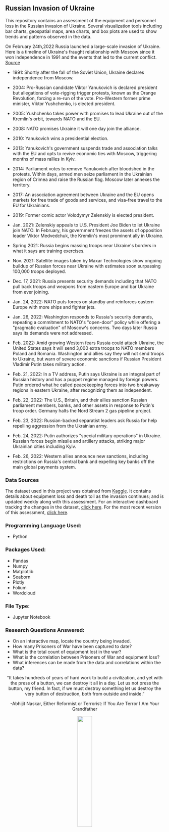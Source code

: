 ## Russian Invasion of Ukraine
This repository contains an assessment of the equipment and personnel loss in the Russian invasion of Ukraine. Several visualization tools including bar charts, geospatial maps, area charts, and box plots are used to show trends and patterns observed in the data. 

On February 24th,2022 Russia launched a large-scale invasion of Ukraine. Here is a timeline of Ukraine's fraught relationship with Moscow since it won independence in 1991 and the events that led to the current conflict. [Source](https://www.reuters.com/world/europe/events-leading-up-russias-invasion-ukraine-2022-02-28/)

- 1991: Shortly after the fall of the Soviet Union, Ukraine declares independence from Moscow.

- 2004: Pro-Russian candidate Viktor Yanukovich is declared president but allegations of vote-rigging trigger protests, known as the Orange Revolution, forcing a re-run of the vote. Pro-Western former prime minister, Viktor Yushchenko, is elected president.

- 2005: Yushchenko takes power with promises to lead Ukraine out of the Kremlin's orbit, towards NATO and the EU.

- 2008: NATO promises Ukraine it will one day join the alliance.

- 2010: Yanukovich wins a presidential election.

- 2013: Yanukovich's government suspends trade and association talks with the EU and opts to revive economic ties with Moscow, triggering months of mass rallies in Kyiv.

- 2014: Parliament votes to remove Yanukovich after bloodshed in the protests. Within days, armed men seize parliament in the Ukrainian region of Crimea and raise the Russian flag. Moscow later annexes the territory.

- 2017: An association agreement between Ukraine and the EU opens markets for free trade of goods and services, and visa-free travel to the EU for Ukrainians.

- 2019: Former comic actor Volodymyr Zelenskiy is elected president.

- Jan. 2021: Zelenskiy appeals to U.S. President Joe Biden to let Ukraine join NATO. In February, his government freezes the assets of opposition leader Viktor Medvedchuk, the Kremlin's most prominent ally in Ukraine.

- Spring 2021: Russia begins massing troops near Ukraine's borders in what it says are training exercises.

- Nov. 2021: Satellite images taken by Maxar Technologies show ongoing buildup of Russian forces near Ukraine with estimates soon surpassing 100,000 troops deployed.

- Dec. 17, 2021: Russia presents security demands including that NATO pull back troops and weapons from eastern Europe and bar Ukraine from ever joining.

- Jan. 24, 2022: NATO puts forces on standby and reinforces eastern Europe with more ships and fighter jets.

- Jan. 26, 2022: Washington responds to Russia's security demands, repeating a commitment to NATO's "open-door" policy while offering a "pragmatic evaluation" of Moscow's concerns. Two days later Russia says its demands were not addressed.

- Feb. 2022: Amid growing Western fears Russia could attack Ukraine, the United States says it will send 3,000 extra troops to NATO members Poland and Romania. Washington and allies say they will not send troops to Ukraine, but warn of severe economic sanctions if Russian President Vladimir Putin takes military action.

- Feb. 21, 2022: In a TV address, Putin says Ukraine is an integral part of Russian history and has a puppet regime managed by foreign powers. Putin ordered what he called peacekeeping forces into two breakaway regions in eastern Ukraine, after recognizing them as independent.

- Feb. 22, 2022: The U.S., Britain, and their allies sanction Russian parliament members, banks, and other assets in response to Putin's troop order. Germany halts the Nord Stream 2 gas pipeline project.

- Feb. 23, 2022: Russian-backed separatist leaders ask Russia for help repelling aggression from the Ukrainian army.

- Feb. 24, 2022: Putin authorizes "special military operations" in Ukraine. Russian forces begin missile and artillery attacks, striking major Ukrainian cities including Kyiv.

- Feb. 26, 2022: Western allies announce new sanctions, including restrictions on Russia's central bank and expelling key banks off the main global payments system.

### Data Sources
The dataset used in this project was obtained from [Kaggle](https://www.kaggle.com/datasets/piterfm/2022-ukraine-russian-war?datasetId=1967621&sortBy=voteCount). It contains details about equipment loss and death toll as the invasion continues; and is updated weekly along with this assessment. 
For an interactive dashboard tracking the changes in the dataset, [click here](https://ukraine-russia-war.streamlit.app/). 
For the most recent version of this assessment, [click here](https://www.kaggle.com/code/sonyalawrence/russian-invasion-of-ukraine).

### Programming Language Used:
- Python

### Packages Used:
- Pandas
- Numpy
- Matplotlib
- Seaborn
- Plotly
- Folium
- Wordcloud

### File Type:
- Jupyter Notebook

### Research Questions Answered:
- On an interactive map, locate the country being invaded.
- How many Prisoners of War have been captured to date?
- What is the total count of equipment lost in the war?
- What is the correlation between Prisoners of War and equipment loss?
- What inferences can be made from the data and correlations within the data?


<p align="center">
“It takes hundreds of years of hard work to build a civilization, and yet with the press of a button, we can destroy it all in a day. Let us not press the button, my friend. In fact, if we must destroy something let us destroy the very button of destruction, both from outside and inside.”
</p>
<p align="center">
-Abhijit Naskar, Either Reformist or Terrorist: If You Are Terror I Am Your Grandfather
</p>

<p align="center">
<img src="https://user-images.githubusercontent.com/92489108/170802793-a19f6345-c6a3-4495-ab47-d63c935d22d8.gif" width=30% height=30%>
</p>

